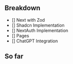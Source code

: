 ## Breakdown 

- [] Next with Zod
- [] Shadcn Implementation
- [] NextAuth Implementation
- [] Pages
- [] ChatGPT Integration
## So far
